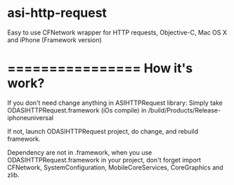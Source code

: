 asi-http-request
================

Easy to use CFNetwork wrapper for HTTP requests, Objective-C,  Mac OS X and iPhone (Framework version)


================
How it's work?
================

If you don't need change anything in ASIHTTPRequest library: 
Simply take ODASIHTTPRequest.framework (iOs compile) in /build/Products/Release-iphoneuniversal

If not, launch ODASIHTTPRequest project, do change, and rebuild framework.

Dependency are not in .framework, when you use ODASIHTTPRequest.framework in your project, don't forget import CFNetwork, SystemConfiguration, MobileCoreServices, CoreGraphics and zlib.
